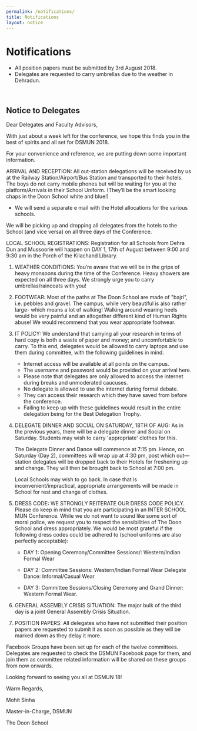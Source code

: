 ```yaml
---
permalink: /notifications/
title: Notifications
layout: notice
---
```


# Notifications

- All position papers must be submitted by <time datetime="2018-08-03">3rd August 2018</time>.
- Delegates are requested to carry umbrellas due to the weather in Dehradun.

<br>

## Notice to Delegates

Dear Delegates and Faculty Advisors,

With just about a week left for the conference, we hope this finds you in the best of spirits and all set for DSMUN 2018.

For your convenience and reference, we are putting down some important information.

ARRIVAL AND RECEPTION: All out-station delegations will be received by us at the Railway Station/Airport/Bus Station and transported to their hotels. The boys do not carry mobile phones but will be waiting for you at the platform/Arrivals in their School Uniform. (They’ll be the smart looking chaps in the Doon School white and blue!)

- We will send a separate e mail with the Hotel allocations for the various schools.

We will be picking up and dropping all delegates from the hotels to the School (and vice versa) on all three days of the Conference.

LOCAL SCHOOL REGISTRATIONS: Registration for all Schools from Dehra Dun and Mussoorie will happen on DAY 1, 17th of August between 9:00 and 9:30 am in the Porch of the Kilachand Library.

1. WEATHER CONDITIONS: You’re aware that we will be in the grips of heavy monsoons during the time of the Conference. Heavy showers are expected on all three days. We strongly urge you to carry umbrellas/raincoats with you!

2. FOOTWEAR: Most of the paths at The Doon School are made of "bajri", i.e. pebbles and gravel. The campus, while very beautiful is also rather large- which means a lot of walking! Walking around wearing heels would be very painful and an altogether different kind of Human Rights abuse! We would recommend that you wear appropriate footwear.

3. IT POLICY: We understand that carrying all your research in terms of hard copy is both a waste of paper and money; and uncomfortable to carry. To this end, delegates would be allowed to carry laptops and use them during committee, with the following guidelines in mind.

    - Internet access will be available at all points on the campus.
    - The username and password would be provided on your arrival here.
    - Please note that delegates are only allowed to access the internet during breaks and unmoderated caucuses.
    - No delegate is allowed to use the internet during formal debate.
    - They can access their research which they have saved from before the conference.
    - Failing to keep up with these guidelines would result in the entire delegation being for the Best Delegation Trophy.

4. DELEGATE DINNER AND SOCIAL ON SATURDAY, 18TH OF AUG: As in the previous years, there will be a delegate dinner and Social on Saturday. Students may wish to carry 'appropriate' clothes for this.

    The Delegate Dinner and Dance will commence at 7:15 pm. Hence, on Saturday (Day 2), committees will wrap up at 4:30 pm, post which out—station delegates will be dropped back to their Hotels for freshening up and change. They will then be brought back to School at 7:00 pm.

    Local Schools may wish to go back. In case that is inconvenient/impractical, appropriate arrangements will be made in School for rest and change of clothes.

5. DRESS CODE: WE STRONGLY REITERATE OUR DRESS CODE POLICY. Please do keep in mind that you are participating in an INTER SCHOOL MUN Conference. While we do not want to sound like some sort of moral police, we request you to respect the sensibilities of The Doon School and dress appropriately. We would be most grateful if the following dress codes could be adhered to (school uniforms are also perfectly acceptable):

    - DAY 1: Opening Ceremony/Committee Sessions/: Western/Indian Formal Wear

    - DAY 2: Committee Sessions: Western/Indian Formal Wear
    Delegate Dance: Informal/Casual Wear

    - DAY 3: Committee Sessions/Closing Ceremony and Grand Dinner: Western Formal Wear.

6. GENERAL ASSEMBLY CRISIS SITUATION: The major bulk of the third day is a joint General Assembly Crisis Situation.

7. POSITION PAPERS: All delegates who have not submitted their position papers are requested to submit it as soon as possible as they will be marked down as they delay it more.

Facebook Groups have been set up for each of the twelve committees. Delegates are requested to check the DSMUN Facebook page for them, and join them as committee related information will be shared on these groups from now onwards.

Looking forward to seeing you all at DSMUN 18!

Warm Regards,

Mohit Sinha

Master-in-Charge, DSMUN

The Doon School
